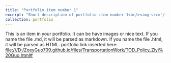 ```yaml
---
title: "Portfolio item number 1"
excerpt: "Short description of portfolio item number 1<br/><img src='/images/500x300.png'>"
collection: portfolio
---
```


This is an item in your portfolio. It can be have images or nice text. If you name the file .md, it will be parsed as markdown. If you name the file .html, it will be parsed as HTML. 
portfolio link inserted here: <file:///D:/ZoeyGuo709.github.io/files/TransportationWork/TOD_Policy_Ziyi%20Guo.html#>
